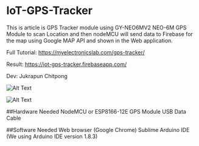 # IoT-GPS-Tracker
This is article is GPS Tracker module using GY-NEO6MV2 NEO-6M GPS Module to scan Location and then nodeMCU will send data to Firebase for the map using Google MAP API and shown in the Web application.

Full Tutorial: https://myelectronicslab.com/gps-tracker/

Result: https://iot-gps-tracker.firebaseapp.com/

Dev: Jukrapun Chitpong

![Alt Text](https://firebasestorage.googleapis.com/v0/b/iot-gps-tracker.appspot.com/o/IoT_GPS_Diagram.jpg?alt=media&token=227d625b-37ca-451a-a0d0-7c0e63c43bd7)

![Alt Text](https://firebasestorage.googleapis.com/v0/b/iot-gps-tracker.appspot.com/o/IoT_GPS_055.jpg?alt=media&token=d6ce1c8a-df89-4ae8-b90d-178e5ff7fca9)

##Hardware Needed
NodeMCU or ESP8166-12E
GPS Module
USB Data Cable

##Software Needed
Web browser (Google Chrome)
Sublime
Arduino IDE (We using Arduino IDE version 1.8.3)
